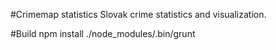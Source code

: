 #Crimemap statistics
Slovak crime statistics and visualization.

#Build
npm install
./node_modules/.bin/grunt
